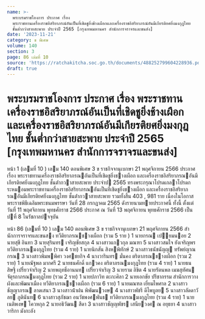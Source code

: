 ```yaml
---
name: >-
  พระบรมราชโองการ ประกาศ เรื่อง
  พระราชทานเครื่องราชอิสริยาภรณ์อันเป็นที่เชิดชูยิ่งช้างเผือกและเครื่องราชอิสริยาภรณ์อันมีเกียรติยศยิ่งมงกุฎไทย
  ชั้นต่ำกว่าสายสะพาย ประจำปี 2565 [กรุงเทพมหานคร สำนักการจราจรและขนส่ง]
date: '2023-11-21'
category: ข พิเศษ
volume: 140
section: 3
page: 86 เล่มที่ 10
source: 'https://ratchakitcha.soc.go.th/documents/488252799604228936.pdf'
draft: true
---
```


# พระบรมราชโองการ ประกาศ เรื่อง พระราชทานเครื่องราชอิสริยาภรณ์อันเป็นที่เชิดชูยิ่งช้างเผือกและเครื่องราชอิสริยาภรณ์อันมีเกียรติยศยิ่งมงกุฎไทย ชั้นต่ำกว่าสายสะพาย ประจำปี 2565 [กรุงเทพมหานคร สำนักการจราจรและขนส่ง]

หน้า 1 (เลมที่ 10 ) เลม 140 ตอนพิเศษ 3 ข ราชกิจจานุเบกษา 21 พฤศจิกายน 2566 ประกาศ เรื่อง พระราชทานเครื่องราชอิสริยาภรณอันเป็นที่เชิดชูยิ่งชางเผือก และเครื่องราชอิสริยาภรณอันมีเกียรติยศยิ่งมงกุฎไทย ชั้นต่ํากวาสายสะพาย ประจําป 2565 ทรงพระกรุณาโปรดเกลาโปรดกระหมอมพระราชทานเครื่องราชอิสริยาภรณอันเป็นที่เชิดชูยิ่งชางเผือก และเครื่องราชอิสริยาภรณอันมีเกียรติยศยิ่งมงกุฎไทย ชั้นต่ํากวาสายสะพาย รวมทั้งสิ้น 403 , 981 ราย เนื่องในโอกาสพระราชพิธีเฉลิมพระชนมพรรษา วันที่ 28 กรกฎาคม 2565 ดังรายนามทายประกาศนี้ ทั้งนี้ ตั้งแต่วันที่ 11 พฤศจิกายน พุทธศักราช 2566 ประกาศ ณ วันที่ 13 พฤศจิกายน พุทธศักราช 2566 เป็นปที่ 8 ในรัชกาลปจจุบัน

หน้า 86 (เลมที่ 10 ) เลม 140 ตอนพิเศษ 3 ข ราชกิจจานุเบกษา 21 พฤศจิกายน 2566 สํานักการจราจรและขนสง ทวีติยาภรณชางเผือก (รวม 5 ราย ) 1 นายกรณ เปยมนอย 2 นายสุขี อินทา 3 นายสุรินทร เจริญชัยสกุล 4 นางสาวแกวกุล มณฑา 5 นางสาวสมใจ ยังเจริญพร ทวีติยาภรณมงกุฎไทย (รวม 4 ราย) 1 นายนิกสัน สิงหพิทักษ์ 2 นางสาวธนัชนัญญ ทรัพย์ญาณกรณ 3 นางสาวพิมพพิศา วงศชยกิจ 4 นางวารินทร มั่นคง ตริตาภรณชางเผือก (รวม 2 ราย) 1 นายณัฐพล มากศรี 2 นายธนศักดิ์ แกวคง ตริตาภรณมงกุฎไทย (รวม 4 ราย) 1 นายธนสิษฐิ์ เปรี่ยวจําเริญ 2 นายพฤทธิ์อานนท เปรี่ยวจําเริญ 3 นายราม ลิขิต 4 นายรัตนพล เมฆสุทัศน จัตุรถาภรณมงกุฎไทย (รวม 2 ราย) 1 นายปภาวิท ตะกะศิลา 2 นายเอกชัย ปรีชากรรม สํานักการวางผังและพัฒนาเมือง ทวีติยาภรณชางเผือก (รวม 6 ราย) 1 นายมณฑล เยี่ยมไพศาล 2 นางสาวชัญญาภรณ ลาดเสนา 3 นางสาวน้ําฝน พิพัฒนวงษ 4 นางสาวพัชรี ดีไพบูลย 5 นางสาวลัดดาวัลย ภูตินันท 6 นางสาวสุภัชฌา อนวัชพงศพันธ ทวีติยาภรณมงกุฎไทย (รวม 4 ราย) 1 นายเนติพงษ โควหกุล 2 นายอธิวัฒน สีดา 3 นางสาวชัญญพัชร เสนียวงศ ณ อยุธยา 4 นางสาววาริกา มังกะลัง
